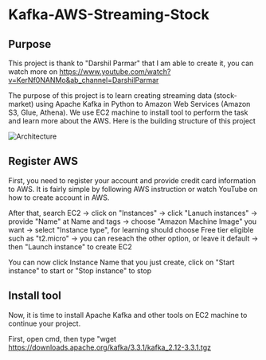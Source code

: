 # Kafka-AWS-Streaming-Stock
## Purpose
This project is thank to "Darshil Parmar" that I am able to create it, you can watch more on https://www.youtube.com/watch?v=KerNf0NANMo&ab_channel=DarshilParmar

The purpose of this project is to learn creating streaming data (stock-market) using Apache Kafka in Python to Amazon Web Services (Amazon S3, Glue, Athena). We use EC2 machine to install tool to perform the task and learn more about the AWS. Here is the building structure of this project 

![Architecture](https://user-images.githubusercontent.com/99011504/218926703-9c3d754c-403e-4d84-8125-7f9b4ad854d3.jpg)
## Register AWS
First, you need to register your account and provide credit card information to AWS. It is fairly simple by following AWS instruction or watch YouTube on how to create account in AWS.

After that, search EC2 -> click on "Instances" -> click "Lanuch instances" -> provide "Name" at Name and tags -> choose "Amazon Machine Image" you want -> select "Instance type", for learning should choose Free tier eligible such as "t2.micro" -> you can reseach the other option, or leave it default -> then "Launch instance" to create EC2

You can now click Instance Name that you just create, click on "Start instance" to start or "Stop instance" to stop
## Install tool
Now, it is time to install Apache Kafka and other tools on EC2 machine to continue your project. 

First, open cmd, then type "wget https://downloads.apache.org/kafka/3.3.1/kafka_2.12-3.3.1.tgz 

